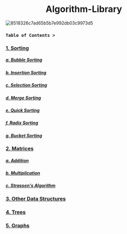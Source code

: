 # <h1 align="center">Algorithm-Library

![8518326c7ad65b5b7e992db03c9973d5](https://user-images.githubusercontent.com/73013239/126026548-c6af7aa4-7983-4cbf-8704-5ab12374578a.gif)

### **`Table of Contents >`**
### [1. Sorting](https://github.com/yoonBot/Algorithm-Library/tree/main/Sorting)
##### [a. Bubble Sorting](https://github.com/yoonBot/Algorithm-Library/tree/main/Sorting/Bubble%20Sort)
##### [b. Insertion Sorting](https://github.com/yoonBot/Algorithm-Library/tree/main/Sorting/Insertion%20Sort)
##### [c. Selection Sorting](https://github.com/yoonBot/Algorithm-Library/tree/main/Sorting/Selection%20Sort)
##### [d. Merge Sorting](https://github.com/yoonBot/Algorithm-Library/tree/main/Sorting/Merge%20Sort)
##### [e. Quick Sorting](https://github.com/yoonBot/Algorithm-Library/tree/main/Sorting/Quick%20Sort)
##### [f. Radix Sorting](https://github.com/yoonBot/Algorithm-Library/tree/main/Sorting/Radix%20Sort)
##### [g. Bucket Sorting](https://github.com/yoonBot/Algorithm-Library/tree/main/Sorting/Bucket%20Sort)
### [2. Matrices](https://github.com/yoonBot/Algorithm-Library/tree/main/Matrices)
##### [a. Addition](https://github.com/yoonBot/Algorithm-Library/tree/main/Matrices/Add)
##### [b. Multiplication](https://github.com/yoonBot/Algorithm-Library/tree/main/Matrices/Multiply)
##### [c. Strassen's Algorithm](https://github.com/yoonBot/Algorithm-Library/tree/main/Matrices/Strassen's%20Algorithm)
### [3. Other Data Structures](https://github.com/yoonBot/Algorithm-Library/tree/main/Data%20Structures)
### [4. Trees](https://github.com/yoonBot/Algorithm-Library/tree/main/Trees)
### [5. Graphs](https://github.com/yoonBot/Algorithm-Library/tree/main/Graphs)
